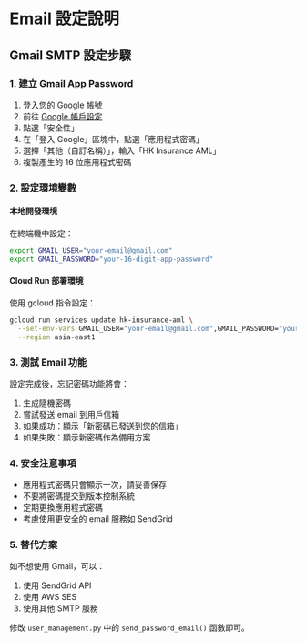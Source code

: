 # Email 設定說明

## Gmail SMTP 設定步驟

### 1. 建立 Gmail App Password

1. 登入您的 Google 帳號
2. 前往 [Google 帳戶設定](https://myaccount.google.com/)
3. 點選「安全性」
4. 在「登入 Google」區塊中，點選「應用程式密碼」
5. 選擇「其他（自訂名稱）」，輸入「HK Insurance AML」
6. 複製產生的 16 位應用程式密碼

### 2. 設定環境變數

#### 本地開發環境

在終端機中設定：
```bash
export GMAIL_USER="your-email@gmail.com"
export GMAIL_PASSWORD="your-16-digit-app-password"
```

#### Cloud Run 部署環境

使用 gcloud 指令設定：
```bash
gcloud run services update hk-insurance-aml \
  --set-env-vars GMAIL_USER="your-email@gmail.com",GMAIL_PASSWORD="your-16-digit-app-password" \
  --region asia-east1
```

### 3. 測試 Email 功能

設定完成後，忘記密碼功能將會：
1. 生成隨機密碼
2. 嘗試發送 email 到用戶信箱
3. 如果成功：顯示「新密碼已發送到您的信箱」
4. 如果失敗：顯示新密碼作為備用方案

### 4. 安全注意事項

- 應用程式密碼只會顯示一次，請妥善保存
- 不要將密碼提交到版本控制系統
- 定期更換應用程式密碼
- 考慮使用更安全的 email 服務如 SendGrid

### 5. 替代方案

如不想使用 Gmail，可以：
1. 使用 SendGrid API
2. 使用 AWS SES
3. 使用其他 SMTP 服務

修改 `user_management.py` 中的 `send_password_email()` 函數即可。
